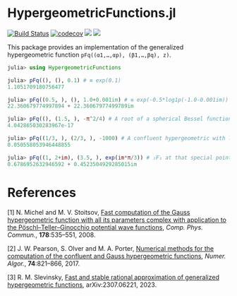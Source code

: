 # HypergeometricFunctions.jl

[![Build Status](https://github.com/JuliaMath/HypergeometricFunctions.jl/workflows/CI/badge.svg)](https://github.com/JuliaMath/HypergeometricFunctions.jl/actions?query=workflow%3ACI) [![codecov](https://codecov.io/gh/JuliaMath/HypergeometricFunctions.jl/branch/master/graph/badge.svg)](https://codecov.io/gh/JuliaMath/HypergeometricFunctions.jl) [![](https://img.shields.io/badge/docs-stable-blue.svg)](https://JuliaMath.github.io/HypergeometricFunctions.jl/stable) [![](https://img.shields.io/badge/docs-dev-blue.svg)](https://JuliaMath.github.io/HypergeometricFunctions.jl/dev)

This package provides an implementation of the generalized hypergeometric function `pFq((α1,…,αp), (β1,…,βq), z)`.

```julia
julia> using HypergeometricFunctions

julia> pFq((), (), 0.1) # ≡ exp(0.1)
1.1051709180756477

julia> pFq((0.5, ), (), 1.0+0.001im) # ≡ exp(-0.5*log1p(-1.0-0.001im))
22.360679774997894 + 22.36067977499789im

julia> pFq((), (1.5, ), -π^2/4) # A root of a spherical Bessel function
4.042865030283967e-17

julia> pFq((1/3, ), (2/3, ), -1000) # A confluent hypergeometric with large argument
0.050558053946448855

julia> pFq((1, 2+im), (3.5, ), exp(im*π/3)) # ₂F₁ at that special point in ℂ
0.6786952632946592 + 0.4523504929285015im

```

# References

[1] N. Michel and M. V. Stoitsov, [Fast computation of the Gauss hypergeometric function with all its parameters complex with application to the Pöschl–Teller–Ginocchio potential wave functions](https://doi.org/10.1016/j.cpc.2007.11.007), *Comp. Phys. Commun.*, **178**:535–551, 2008.

[2] J. W. Pearson, S. Olver and M. A. Porter, [Numerical methods for the computation of the confluent and Gauss hypergeometric functions](https://doi.org/10.1007/s11075-016-0173-0), *Numer. Algor.*, **74**:821–866, 2017.

[3] R. M. Slevinsky, [Fast and stable rational approximation of generalized hypergeometric functions](https://arxiv.org/abs/2307.06221), arXiv:2307.06221, 2023.
